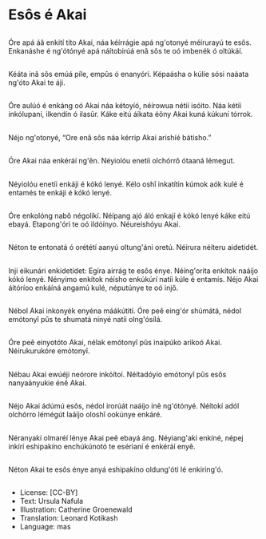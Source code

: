 # Esôs é Akai

##
Óre apá áâ enkití títo
Akai, náa kéírrágie apá
ng'otonyé méírurayú te
esôs.
Enkanáshe é ng'ótónyé
apá náítobirúá enâ sôs
te oó imbenék ó oltúkáí.

##
Kéáta inâ sôs emúá
píle, empûs ó enanyóri.
Képaásha o kúlie sósi
naáata ng'óto Akai te
áji.

##
Óre aulúó é enkáng oó
Akai náa kétoyíó,
néírowua nétií isóito.
Náa kétíi inkólupaní,
ilkendín ó ilasûr.
Káke eitú áíkata éôny
Akai kuná kúkuní tórrok.

##
Néjo ng'otonyé, “Ore
enâ sôs náa kérrip Akai
arishíé bátisho.”

##
Óre Akai náa enkéráí
ng'ên.
Néyiolóu enetíi olchórrô
ótaaná lémegut.

##
Néyiolóu enetíi enkáji é
kókó lenyé.
Kélo oshî inkatítin
kúmok aók kulé é
entamés te enkáji é
kókó lenyé.

##
Óre enkolóng nabô
négolikí.
Néípang ajó áló enkají é
kókó lenyé káke eitú
ebayá.
Etapong'óri te oó
ildóínyo.
Néureishóyu Akai.

##
Néton te entonatá ó
orététí aanyú oltung'áni
oretú.
Néírura néíteru
aidetidét.

##
Injí eikunári enkidetídet:
Egíra airrág te esôs
énye. Néíng'orita
enkítok naáíjo kókó
lenyé.
Nényimo enkítok néísho
enkúkúrí natíi kúle é
entamís.
Néjo Akai áítóríoo
enkáíná angamú kulé,
néputúnye te oó injô.

##
Nébol Akai inkonyék
enyéna máákútití.
Óre peê eing'ór
shúmátá, nédol
emótonyî pûs te
shumatá ninyé natíi
olng'ósílá.

##
Óre peê einyotóto Akai,
nélak emótonyî pûs
inaipúko arikoó Akai.
Néírukurukóre
emótonyî.

##
Nébau Akai ewúéji
neórore inkóítoí.
Néítadóyio emótonyî
pûs esôs nanyaányukie
énê Akai.

##
Néjo Akai ádúmú esôs,
nédol irorúát naáíjo ínê
ng'ótónyé.
Néítokí adól olchórro
lémégút laáíjo oloshî
ookúnye enkáré.

##
Néranyakí olmaréí
lénye Akai peê ebayá
áng.
Néyiang'akí enkíné,
népej inkírí eshipakíno
enchúkúnotó te esérianí
é enkéráí enyê.

##
Néton Akai te esôs énye
anyá eshipakíno
oldung'óti lé enkiring'ó.

##
* License: [CC-BY]
* Text: Ursula Nafula
* Illustration: Catherine Groenewald
* Translation: Leonard Kotikash
* Language: mas
